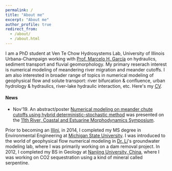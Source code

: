 ```yaml
---
permalink: /
title: "About me"
excerpt: "About me"
author_profile: true
redirect_from: 
  - /about/
  - /about.html
---
```


I am a PhD student at Ven Te Chow Hydrosystems Lab, University of Illinois Urbana-Champaign working with [Prof. Marcelo H. García](https://cee.illinois.edu/directory/profile/mhgarcia) on hydraulics, sediment transport and fluvial geomorphology. My primary reserach interest is numerical modeling of meandering river migration and meander cutoffs. I am also interested in broader range of topics in numerical modeling of geophysical flow and solute transport: river bifurcation & confluence, urban hydrology & hydraulics, river-lake hydraulic interaction, etc. Here's my [CV](https://zhilihydro.github.io/).

#### News
  - Nov'19. An abstract/poster [Numerical modeling on meander chute cutoffs using hybrid deterministic-stochastic method](https://storage.googleapis.com/wzukusers/user-30969499/documents/a361e67581b74ac6abff4ad83da6d3e5/RCEM%202019%20Abstracts%20Book%20Online.pdf) was presented on the [11th River, Coastal and Estuarine Morphodynamics Symposium](https://www.rcem2019.co.nz/).


Prior to becoming an [Illini](https://fightingillini.com/), in 2014, I completed my MS degree in Environmental Engineering at [Michigan State University](https://msu.edu/). I was introduced to the world of geophysical flow numerical modeling in [Dr. Li](https://www.egr.msu.edu/people/profile/lishug)'s groundwater modeling lab, where I was primarily working on a dam removal project. In 2012, I completed my BS in Geology at [Nanjing University, China](https://www.nju.edu.cn/en/), where I was working on CO2 sequestration using a kind of mineral called serpentine.

